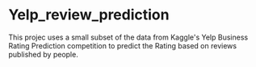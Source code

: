 # Yelp_review_prediction
This projec uses a small subset of the data from Kaggle's Yelp Business Rating Prediction competition to predict the Rating based on reviews published by people.
